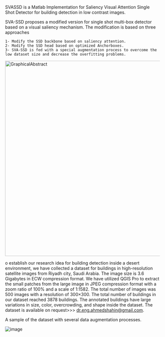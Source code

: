 SVASSD is a Matlab Implementation for Saliency Visual Attention Single Shot Detector for building detection in low contrast images.

SVA-SSD proposes a modified version for single shot multi-box detector based on a visual saliency mechanism. The modification is based on three approaches

    1- Modify the SSD backbone based on saliency attention.
    2- Modify the SSD head based on optimized Anchorboxes.
    3- SVA-SSD is fed with a special augmentation process to overcome the low dataset size and decrease the overfitting problems.


<img width="634" alt="GraphicalAbstract" src="https://user-images.githubusercontent.com/24828652/124371872-af554580-dc8e-11eb-8b77-053c4aee068a.png">



o establish our research idea for building detection inside a desert environment, we have collected a
dataset for buildings in high-resolution satellite images from Riyadh city, Saudi Arabia. The image size is
3.6 Gigabytes in ECW compression format. We have utilized QGIS Pro to extract the small patches from
the large image in JPEG compression format with a zoom ratio of 100% and a scale of 1:1582. The total number of
images was 500 images with a resolution of 300×300. The total number of buildings in our dataset reached
3878 buildings. The annotated buildings have large variations in size, color, overcrowding, and shape
inside the dataset. The dataset is available on request>>> dr.eng.ahmedshahin@gmail.com.

A sample of the dataset with several data augmentation processes.

![image](https://user-images.githubusercontent.com/24828652/124371903-f17e8700-dc8e-11eb-9967-61ecd08cabac.png)

